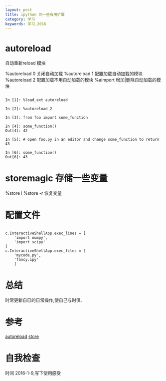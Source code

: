 ```yaml
---
layout: post
title: ipython 的一些有用扩展
category: 学习
keywords: 学习,2016
---
```



# autoreload
自动重新reload 模块

%autoreload 0 关闭自动加载
%autoreload 1 配置加载自动加载的模块
%autoreload 2 配置加载不用自动加载的模块
%aimport 增加|删除自动加载的模块


```

In [1]: %load_ext autoreload

In [2]: %autoreload 2

In [3]: from foo import some_function

In [4]: some_function()
Out[4]: 42

In [5]: # open foo.py in an editor and change some_function to return 43

In [6]: some_function()
Out[6]: 43

```


# storemagic 存储一些变量

%store l
%store -r 恢复变量


# 配置文件


```

c.InteractiveShellApp.exec_lines = [
    'import numpy',
    'import scipy'
]
c.InteractiveShellApp.exec_files = [
    'mycode.py',
    'fancy.ipy'
    ]

```

# 总结
时常更新自已的日常操作,使自己与时俱.


# 参考
[autoreload](http://ipython.readthedocs.org/en/stable/config/extensions/autoreload.html)
[store](http://ipython.readthedocs.org/en/stable/config/extensions/storemagic.html)

# 自我检查
时间 2016-1-9,写下使用感受

